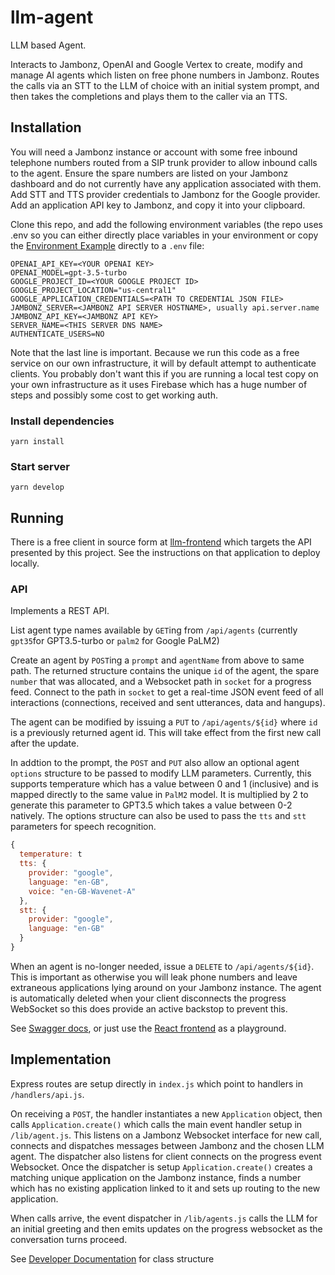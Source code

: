 # llm-agent

LLM based Agent.

Interacts to Jambonz, OpenAI and Google Vertex to create, modify and manage AI agents which listen on free phone numbers in Jambonz. Routes the calls via an STT to the LLM of choice with an initial system prompt, and then takes the completions and plays them to the caller via an TTS.

## Installation

You will need a Jambonz instance or account with some free inbound telephone numbers routed from a SIP trunk provider to allow inbound calls to the agent.
Ensure the spare numbers are listed on your Jambonz dashboard and do not currently have any application associated with them. Add STT and TTS provider credentials to Jambonz for the Google provider. Add an application API key to Jambonz, and copy it into your clipboard.

Clone this repo, and add the following environment variables (the repo uses .env so you can either directly place variables in your environment or copy the [Environment Example](https://github.com/aplisay/llm-agent/blob/main/environment-example) directly to a `.env` file:

```shell
OPENAI_API_KEY=<YOUR OPENAI KEY>
OPENAI_MODEL=gpt-3.5-turbo
GOOGLE_PROJECT_ID=<YOUR GOOGLE PROJECT ID>
GOOGLE_PROJECT_LOCATION="us-central1"
GOOGLE_APPLICATION_CREDENTIALS=<PATH TO CREDENTIAL JSON FILE>
JAMBONZ_SERVER=<JAMBONZ API SERVER HOSTNAME>, usually api.server.name
JAMBONZ_API_KEY=<JAMBONZ API KEY>
SERVER_NAME=<THIS SERVER DNS NAME>
AUTHENTICATE_USERS=NO
```
Note that the last line is important. Because we run this code as a free service on our own infrastructure, it will by default attempt to authenticate clients. You probably don't want this if you are running a local test copy on your own infrastructure as it uses Firebase which has a huge number of steps and possibly some cost to get working auth.
### Install dependencies

```yarn install```

### Start server

```yarn develop```



## Running

There is a free client in source form at [llm-frontend](https://github.com/aplisay/llm-frontend) which targets the API presented by this project.
See the instructions on that application to deploy locally.

### API

Implements a REST API.

List agent type names available by `GET`ing from `/api/agents` (currently `gpt35`for GPT3.5-turbo or `palm2` for Google PaLM2)

Create an agent by `POST`ing a `prompt` and `agentName` from above to same path. The returned structure contains the unique `id` of the agent, the spare `number` that was allocated, and a Websocket path in `socket` for a progress feed. Connect to the path in `socket` to get a real-time JSON event feed of all interactions (connections, received and sent utterances, data and hangups).

The agent can be modified by issuing a `PUT` to `/api/agents/${id}` where `id` is a previously returned agent id. This will take effect from the first new call after the update.

In addtion to the prompt, the `POST` and `PUT` also allow an optional agent `options` structure to be passed to modify LLM parameters.
Currently, this supports temperature which has a value between 0 and 1 (inclusive) and is mapped directly to the same value in `PalM2` model. It is multiplied by 2 to generate this parameter to GPT3.5 which takes a value between 0-2 natively. The options structure can also be used to pass the `tts` and `stt` parameters for speech recognition.

```javascript
{
  temperature: t
  tts: {
    provider: "google",
    language: "en-GB",
    voice: "en-GB-Wavenet-A"
  },
  stt: {
    provider: "google",
    language: "en-GB"
  }
}
```

When an agent is no-longer needed, issue a `DELETE` to `/api/agents/${id}`. This is important as otherwise you will leak phone numbers and leave extraneous applications lying around on your Jambonz instance. The agent is automatically deleted when your client disconnects the progress WebSocket so this does provide an active backstop to prevent this.


See [Swagger docs](https://llm-agent.aplisay.com/swagger/), or just use the [React frontend](https://github.com/aplisay/llm-frontend) as a playground.

## Implementation

Express routes are setup directly in `index.js` which point to handlers in `/handlers/api.js`.

On receiving a `POST`, the handler instantiates a new `Application` object, then calls `Application.create()` which calls the main event handler setup in `/lib/agent.js`. This listens on a Jambonz Websocket interface for new call, connects and dispatches messages between Jambonz and the chosen LLM agent. The dispatcher also listens for client connects on the progress event Websocket.
Once the dispatcher is setup `Application.create()` creates a matching unique application on the Jambonz instance, finds a number which has no existing application linked to it and sets up routing to the new application.

When calls arrive, the event dispatcher in `/lib/agents.js` calls the LLM for an initial greeting and then emits updates on the progress websocket as the conversation turns proceed.

See [Developer Documentation](API.md) for class structure
